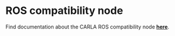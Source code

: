 # ROS compatibility node

Find documentation about the CARLA ROS compatibility node [__here__](https://carla.readthedocs.io/projects/ros-bridge/en/latest/ros_compatibility/).